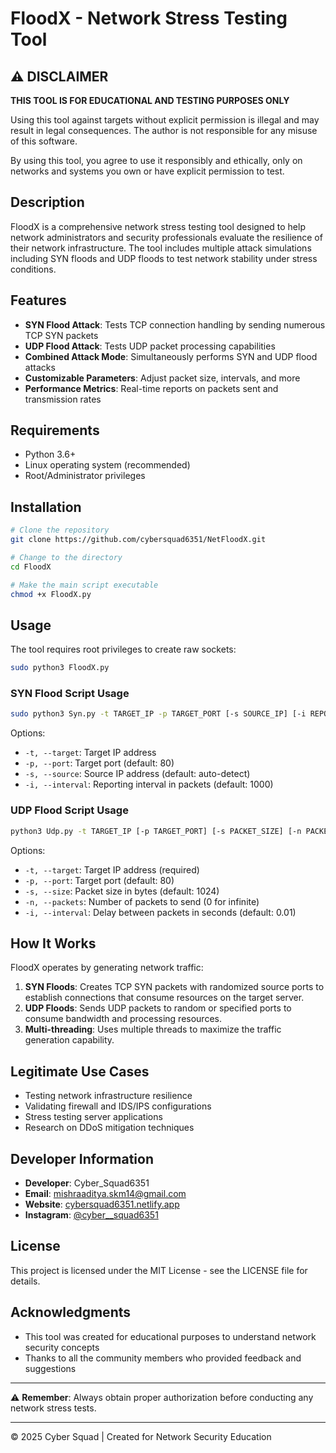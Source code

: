 # FloodX - Network Stress Testing Tool



## ⚠️ DISCLAIMER

**THIS TOOL IS FOR EDUCATIONAL AND TESTING PURPOSES ONLY**

Using this tool against targets without explicit permission is illegal and may result in legal consequences. The author is not responsible for any misuse of this software.

By using this tool, you agree to use it responsibly and ethically, only on networks and systems you own or have explicit permission to test.

## Description

FloodX is a comprehensive network stress testing tool designed to help network administrators and security professionals evaluate the resilience of their network infrastructure. The tool includes multiple attack simulations including SYN floods and UDP floods to test network stability under stress conditions.

## Features

- **SYN Flood Attack**: Tests TCP connection handling by sending numerous TCP SYN packets
- **UDP Flood Attack**: Tests UDP packet processing capabilities
- **Combined Attack Mode**: Simultaneously performs SYN and UDP flood attacks
- **Customizable Parameters**: Adjust packet size, intervals, and more
- **Performance Metrics**: Real-time reports on packets sent and transmission rates

## Requirements

- Python 3.6+
- Linux operating system (recommended)
- Root/Administrator privileges

## Installation

```bash
# Clone the repository
git clone https://github.com/cybersquad6351/NetFloodX.git

# Change to the directory
cd FloodX

# Make the main script executable
chmod +x FloodX.py
```

## Usage

The tool requires root privileges to create raw sockets:

```bash
sudo python3 FloodX.py
```

### SYN Flood Script Usage

```bash
sudo python3 Syn.py -t TARGET_IP -p TARGET_PORT [-s SOURCE_IP] [-i REPORT_INTERVAL]
```

Options:
- `-t, --target`: Target IP address
- `-p, --port`: Target port (default: 80)
- `-s, --source`: Source IP address (default: auto-detect)
- `-i, --interval`: Reporting interval in packets (default: 1000)

### UDP Flood Script Usage

```bash
python3 Udp.py -t TARGET_IP [-p TARGET_PORT] [-s PACKET_SIZE] [-n PACKET_COUNT] [-i INTERVAL]
```

Options:
- `-t, --target`: Target IP address (required)
- `-p, --port`: Target port (default: 80)
- `-s, --size`: Packet size in bytes (default: 1024)
- `-n, --packets`: Number of packets to send (0 for infinite)
- `-i, --interval`: Delay between packets in seconds (default: 0.01)

## How It Works

FloodX operates by generating network traffic:

1. **SYN Floods**: Creates TCP SYN packets with randomized source ports to establish connections that consume resources on the target server.
2. **UDP Floods**: Sends UDP packets to random or specified ports to consume bandwidth and processing resources.
3. **Multi-threading**: Uses multiple threads to maximize the traffic generation capability.

## Legitimate Use Cases

- Testing network infrastructure resilience
- Validating firewall and IDS/IPS configurations
- Stress testing server applications
- Research on DDoS mitigation techniques

## Developer Information

- **Developer**: Cyber_Squad6351
- **Email**: mishraaditya.skm14@gmail.com
- **Website**: [cybersquad6351.netlify.app](https://cybersquad6351.netlify.app)
- **Instagram**: [@cyber__squad6351](https://www.instagram.com/cyber__squad6351/)

## License

This project is licensed under the MIT License - see the LICENSE file for details.

## Acknowledgments

- This tool was created for educational purposes to understand network security concepts
- Thanks to all the community members who provided feedback and suggestions

---

⚠️ **Remember**: Always obtain proper authorization before conducting any network stress tests.

---

© 2025 Cyber Squad | Created for Network Security Education